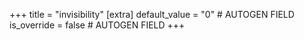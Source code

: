 +++
title = "invisibility"
[extra]
default_value = "0" # AUTOGEN FIELD
is_override = false # AUTOGEN FIELD
+++